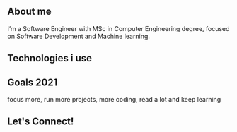 <h2> About me </h2>
I’m a Software Engineer with MSc in Computer Engineering degree, focused on Software Development and Machine learning.
<h2> Technologies i use </h2>
<h2> Goals 2021 </h2>
focus more, run more projects, more coding, read a lot and keep learning
<h2> Let's Connect!</h2>


